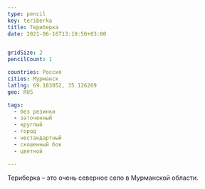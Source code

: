```yaml
---
type: pencil
key: teriberka
title: Териберка
date: 2021-06-16T13:19:50+03:00


gridSize: 2
pencilCount: 1

countries: Россия
cities: Мурманск
latlng: 69.183052, 35.126269
geo: RUS

tags:
  - без резинки
  - заточенный
  - круглый
  - город
  - нестандартный
  - скошенный бок
  - цветной

---
```


Териберка – это очень северное село в Мурманской области.
